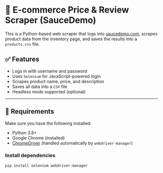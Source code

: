 # 🛒 E-commerce Price & Review Scraper (SauceDemo)

This is a Python-based web scraper that logs into [saucedemo.com](https://www.saucedemo.com), scrapes product data from the inventory page, and saves the results into a `products.csv` file.

## ✅ Features

- Logs in with username and password
- Uses `Selenium` for JavaScript-powered login
- Scrapes product name, price, and description
- Saves all data into a `CSV` file
- Headless mode supported (optional)

---

## 🧰 Requirements

Make sure you have the following installed:

- Python 3.8+
- Google Chrome (installed)
- [ChromeDriver](https://sites.google.com/chromium.org/driver/) (handled automatically by `webdriver-manager`)

### Install dependencies

```bash
pip install selenium webdriver-manager
